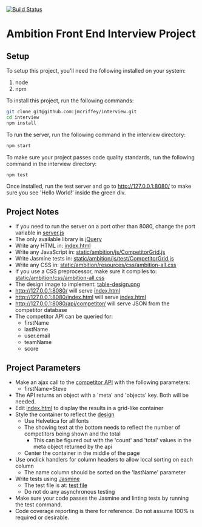 [![Build Status](https://travis-ci.org/jmcriffey/interview.png)](https://travis-ci.org/jmcriffey/interview)

Ambition Front End Interview Project
==================

Setup
-----
To setup this project, you'll need the following installed on your system:

1. node
2. npm

To install this project, run the following commands:

```bash
git clone git@github.com:jmcriffey/interview.git
cd interview
npm install
```

To run the server, run the following command in the interview directory:

```bash
npm start
```

To make sure your project passes code quality standards, run the following command in the interview directory:

```bash
npm test
```

Once installed, run the test server and go to http://127.0.0.1:8080/
to make sure you see 'Hello World!' inside the green div.


Project Notes
-------------
* If you need to run the server on a port other than 8080, change the port variable in [server.js](server.js)
* The only available library is [jQuery](static/lib/js/jquery-2.0.3.min.js)
* Write any HTML in: [index.html](index.html)
* Write any JavaScript in: [static/ambition/js/CompetitorGrid.js](static/ambition/js/CompetitorGrid.js)
* Write Jasmine tests in: [static/ambition/js/test/CompetitorGrid.js](static/ambition/js/test/CompetitorGrid.js)
* Write any CSS in: [static/ambition/resources/css/ambition-all.css](static/ambition/resources/css/ambition-all.css)
* If you use a CSS preprocessor, make sure it compiles to: [static/ambition/css/ambition-all.css](static/ambition/css/ambition-all.css)
* The design image to implement: [table-design.png](table-design.png)
* http://127.0.0.1:8080/ will serve [index.html](index.html)
* http://127.0.0.1:8080/index.html will serve [index.html](index.html)
* http://127.0.0.1:8080/api/competitor/ will serve JSON from the competitor database
* The competitor API can be queried for:
    * firstName
    * lastName
    * user.email
    * teamName
    * score


Project Parameters
------------------
* Make an ajax call to the [competitor API](http://127.0.0.1:8080/api/competitor/) with the following parameters:
    * firstName=Steve
* The API returns an object with a 'meta' and 'objects' key. Both will be needed.
* Edit [index.html](index.html) to display the results in a grid-like container
* Style the container to reflect the [design](table-design.png)
    * Use Helvetica for all fonts
    * The showing text at the bottom needs to reflect the number of competitors being shown and the total
        * This can be figured out with the 'count' and 'total' values in the meta object returned by the api
    * Center the container in the middle of the page
* Use onclick handlers for column headers to allow local sorting on each column
    * The name column should be sorted on the 'lastName' parameter
* Write tests using [Jasmine](http://pivotal.github.io/jasmine/)
    * The test file is at: [test file](static/ambition/js/test/CompetitorGrid.js)
    * Do not do any asynchronous testing
* Make sure your code passes the Jasmine and linting tests by running the test command.
* Code coverage reporting is there for reference. Do not assume 100% is required or desirable.

